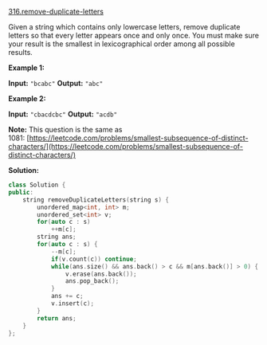 [316.remove-duplicate-letters](https://leetcode.com/problems/remove-duplicate-letters/)  

Given a string which contains only lowercase letters, remove duplicate letters so that every letter appears once and only once. You must make sure your result is the smallest in lexicographical order among all possible results.

**Example 1:**

**Input:** `"bcabc"`
**Output:** `"abc"`

**Example 2:**

**Input:** `"cbacdcbc"`
**Output:** `"acdb"`

**Note:** This question is the same as 1081: [https://leetcode.com/problems/smallest-subsequence-of-distinct-characters/](https://leetcode.com/problems/smallest-subsequence-of-distinct-characters/)  



**Solution:**  

```cpp
class Solution {
public:
    string removeDuplicateLetters(string s) {
        unordered_map<int, int> m;
        unordered_set<int> v;
        for(auto c : s)
            ++m[c];
        string ans;
        for(auto c : s) {
            --m[c];
            if(v.count(c)) continue;
            while(ans.size() && ans.back() > c && m[ans.back()] > 0) {
                v.erase(ans.back());
                ans.pop_back();
            }
            ans += c;
            v.insert(c);
        }
        return ans;
    }
};
```
      